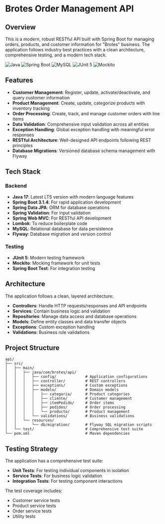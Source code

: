 # Brotes Order Management API

## Overview

This is a modern, robust RESTful API built with Spring Boot for managing orders, products, and customer information for "Brotes" business. The application follows industry best practices with a clean architecture, comprehensive testing, and a modern tech stack.

![Java](https://img.shields.io/badge/Java-17-orange)
![Spring Boot](https://img.shields.io/badge/Spring%20Boot-3.1.4-brightgreen)
![MySQL](https://img.shields.io/badge/MySQL-8-blue)
![JUnit 5](https://img.shields.io/badge/JUnit-5.10.0-green)
![Mockito](https://img.shields.io/badge/Mockito-5.5.0-yellow)

## Features

- **Customer Management**: Register, update, activate/deactivate, and query customer information
- **Product Management**: Create, update, categorize products with inventory tracking
- **Order Processing**: Create, track, and manage customer orders with line items
- **Data Validation**: Comprehensive input validation across all entities
- **Exception Handling**: Global exception handling with meaningful error responses
- **RESTful Architecture**: Well-designed API endpoints following REST principles
- **Database Migrations**: Versioned database schema management with Flyway

## Tech Stack

### Backend
- **Java 17**: Latest LTS version with modern language features
- **Spring Boot 3.1.4**: For rapid application development
- **Spring Data JPA**: ORM for database operations
- **Spring Validation**: For input validation
- **Spring Web MVC**: For RESTful API development
- **Lombok**: To reduce boilerplate code
- **MySQL**: Relational database for data persistence
- **Flyway**: Database migration and version control

### Testing
- **JUnit 5**: Modern testing framework
- **Mockito**: Mocking framework for unit tests
- **Spring Boot Test**: For integration testing

## Architecture

The application follows a clean, layered architecture:

- **Controllers**: Handle HTTP requests/responses and API endpoints
- **Services**: Contain business logic and validation
- **Repositories**: Manage data access and database operations
- **Models**: Define entity classes and data transfer objects
- **Exceptions**: Custom exception handling
- **Validations**: Business rule validations

## Project Structure

```
api/
├── src/
│   ├── main/
│   │   ├── java/com/brotes/api/
│   │   │   ├── config/             # Application configurations
│   │   │   ├── controller/         # REST controllers
│   │   │   ├── exceptions/         # Custom exceptions
│   │   │   ├── modelo/             # Domain models
│   │   │   │   ├── categoria/      # Product categories
│   │   │   │   ├── cliente/        # Customer management
│   │   │   │   ├── itemPedido/     # Order items
│   │   │   │   ├── pedidos/        # Order processing
│   │   │   │   └── producto/       # Product management
│   │   │   └── validations/        # Business validations
│   │   └── resources/
│   │       └── db/migration/       # Flyway SQL migration scripts
│   └── test/                       # Comprehensive test suite
└── pom.xml                         # Maven dependencies
```

## Testing Strategy

The application has a comprehensive test suite:

- **Unit Tests**: For testing individual components in isolation
- **Service Tests**: For business logic validation
- **Integration Tests**: For testing component interactions

The test coverage includes:
- Customer service tests
- Product service tests
- Order service tests
- Utility tests